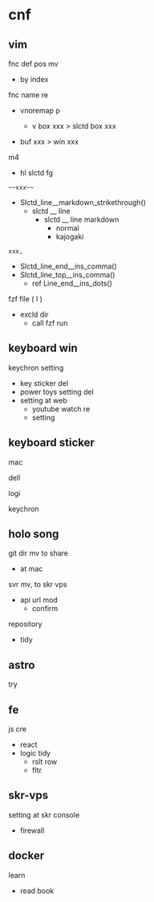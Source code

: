 
# cnf


## vim

fnc def pos mv
  - by index


fnc name re
- vnoremap p
  - v box xxx > slctd box xxx

- buf xxx > win xxx


m4
- hl slctd fg


`~~xxx~~`
- Slctd_line__markdown_strikethrough()
  - slctd __ line
    - slctd __ line markdown
      - normal
      - kajogaki

`xxx,`
- Slctd_line_end__ins_comma()
- Slctd_line_top__ins_comma()
  - ref Line_end__ins_dots()


fzf file ( <leader>l )
- excld dir
  - call fzf run


## keyboard win

keychron setting
- key sticker del
- power toys setting del
- setting at web
  - youtube watch re
  - setting


## keyboard sticker

mac

dell

logi

keychron


## holo song

git dir mv to share
- at mac


svr mv, to skr vps
- api url mod
  - confirm


repository
- tidy


## astro

try


## fe

js cre
- react
- logic tidy
  - rslt row
  - fltr


## skr-vps

setting at skr console
- firewall


## docker

learn
- read book


